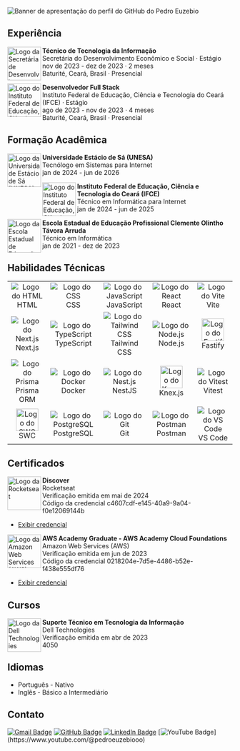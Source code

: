 ![Banner de apresentação do perfil do GitHub do Pedro Euzebio](https://i.imgur.com/bWhv2m6.png)

## Experiência

<img src="https://i.imgur.com/Axj39Xo.jpg" alt="Logo da Secretária de Desenvolvimento Econômico e Socioal" width="75" align="left" />
  
**Técnico de Tecnologia da Informação** <br>
Secretária do Desenvolvimento Econômico e Social · Estágio <br>
nov de 2023 - dez de 2023 · 2 meses <br>
Baturité, Ceará, Brasil · Presencial

<img src="https://i.imgur.com/PwRgxqO.jpg" alt="Logo do Instituto Federal de Educação, Ciência e Tecnologia do Ceará (IFCE)" width="75" align="left" />

**Desenvolvedor Full Stack** <br>
Instituto Federal de Educação, Ciência e Tecnologia do Ceará (IFCE) · Estágio <br>
ago de 2023 - nov de 2023 · 4 meses <br>
Baturité, Ceará, Brasil · Presencial

## Formação Acadêmica

<img src="https://i.imgur.com/uU1OZ5x.jpg" alt="Logo da Universidade Estácio de Sá (UNESA)" width="75" align="left" />

**Universidade Estácio de Sá (UNESA)** <br>
Tecnólogo em Sistemas para Internet <br>
jan de 2024 - jun de 2026

<img src="https://i.imgur.com/PwRgxqO.jpg" alt="Logo do Instituto Federal de Educação, Ciência e Tecnologia do Ceará (IFCE)" width="75" align="left" />

**Instituto Federal de Educação, Ciência e Tecnologia do Ceará (IFCE)** <br>
Técnico em Informática para Internet <br>
jan de 2024 - jun de 2025

<img src="https://i.imgur.com/b5heNhX.jpg" alt="Logo da Escola Estadual de Educação Profissional Clemente Olintho Távora Arruda" width="75" align="left" />

**Escola Estadual de Educação Profissional Clemente Olintho Távora Arruda** <br>
Técnico em Informática <br>
jan de 2021 - dez de 2023

## Habilidades Técnicas

<table>
  <tr align="center">
    <td width="150">
      <img src="https://skillicons.dev/icons?i=html" alt="Logo do HTML" />
      <br />
      HTML
    </td>
    <td width="150">
      <img src="https://skillicons.dev/icons?i=css" alt="Logo do CSS" />
      <br />
      CSS
    </td>
    <td width="150">
      <img src="https://skillicons.dev/icons?i=js" alt="Logo do JavaScript" />
      <br />
      JavaScript
    </td>
    <td width="150">
      <img src="https://skillicons.dev/icons?i=react" alt="Logo do React" />
      <br />
      React
    </td>
    <td width="150">
      <img src="https://skillicons.dev/icons?i=vite" alt="Logo do Vite" />
      <br />
      Vite
    </td>
  </tr>
  <tr align="center">
    <td width="150">
      <img src="https://skillicons.dev/icons?i=nextjs" alt="Logo do Next.js" />
      <br />
      Next.js
    </td>
    <td width="150">
      <img src="https://skillicons.dev/icons?i=ts" alt="Logo do TypeScript" />
      <br />
      TypeScript
    </td>
    <td width="150">
      <img src="https://skillicons.dev/icons?i=tailwind" alt="Logo do Tailwind CSS" />
      <br />
      Tailwind CSS
    </td>
    <td width="150">
      <img src="https://skillicons.dev/icons?i=nodejs" alt="Logo do Node.js" />
      <br />
      Node.js
    </td>
    <td width="150">
      <img src="https://i.imgur.com/Pe1c36T.png" alt="Logo do Fastify" width="50" />
      <br />
      Fastify
    </td>
  </tr>
  <tr align="center">
    <td width="150">
      <img src="https://skillicons.dev/icons?i=prisma" alt="Logo do Prisma" />
      <br />
      Prisma ORM
    </td>
    <td width="150">
      <img src="https://skillicons.dev/icons?i=docker" alt="Logo do Docker" />
      <br />
      Docker
    </td>
    <td width="150">
      <img src="https://skillicons.dev/icons?i=nestjs" alt="Logo do Nest.js" />
      <br />
      NestJS
    </td>
    <td width="150">
      <img src="https://i.imgur.com/9dtSRhv.png" alt="Logo do Knex.js" width="50" />
      <br />
      Knex.js
    </td>
    <td width="150">
      <img src="https://skillicons.dev/icons?i=vitest" alt="Logo do Vitest" />
      <br />
      Vitest
    </td>
  </tr>
  <tr align="center">
    <td width="150">
      <a href="https://swc.rs" target="_blank">
        <img src="https://i.imgur.com/mkEMV8O.png" alt="Logo do SWC" width="50" />
      </a>
      <br>
      SWC
    </td>
    <td width="150">
      <img src="https://skillicons.dev/icons?i=postgres" alt="Logo do PostgreSQL" />
      <br />
      PostgreSQL
    </td>
    <td width="150">
      <img src="https://skillicons.dev/icons?i=git" alt="Logo do Git" />
      <br />
      Git
    </td>
    <td width="150">
      <img src="https://skillicons.dev/icons?i=postman" alt="Logo do Postman" />
      <br />
      Postman
    </td>
    <td width="150">
      <img src="https://skillicons.dev/icons?i=vscode" alt="Logo do VS Code" />
      <br />
      VS Code
    </td>
  </tr>
</table>

## Certificados

<img src="https://i.imgur.com/NdMnKqg.jpg" alt="Logo da Rocketseat" width="75" align="left" />

**Discover** <br>
Rocketseat <br>
Verificação emitida em mai de 2024 <br>
Código da credencial c4607cdf-e145-40a9-9a04-f0e12069144b <br>
- [Exibir credencial](https://app.rocketseat.com.br/certificates/c4607cdf-e145-40a9-9a04-f0e12069144b)

<img src="https://i.imgur.com/KP3bFsh.jpg" alt="Logo da Amazon Web Services (AWS)" width="75" align="left" />

**AWS Academy Graduate - AWS Academy Cloud Foundations** <br>
Amazon Web Services (AWS) <br>
Verificação emitida em jun de 2023 <br>
Código da credencial 0218204e-7d5e-4486-b52e-f438e555df76 <br>
- [Exibir credencial](https://www.credly.com/badges/0218204e-7d5e-4486-b52e-f438e555df76/print)

## Cursos

<img src="https://i.imgur.com/cgFbOXS.jpg" alt="Logo da Dell Technologies" width="75" align="left" />

**Suporte Técnico em Tecnologia da Informação** <br>
Dell Technologies <br>
Verificação emitida em abr de 2023 <br>
4050

## Idiomas
  
- Português - Nativo
- Inglês - Básico a Intermediário

## Contato

[![Gmail Badge](https://img.shields.io/badge/-pedroeuzebio.contato@gmail.com-020817?style=flat-square&logo=Gmail&logoColor=3b82f6&link=mailto:pedroeuzebio.contato@gmail.com)](mailto:pedroeuzebio.contato@gmail.com)
[![GitHub Badge](https://img.shields.io/badge/-github.com&frasl;pedroeuzebiooo-020817?style=flat-square&logo=Github&logoColor=3b82f6&link=https://github.com/pedroeuzebiooo)](https://github.com/pedroeuzebiooo)
[![LinkedIn Badge](https://img.shields.io/badge/-linkedin.com&frasl;in&frasl;pedroeuzebio-020817?style=flat-square&logo=Linkedin&logoColor=3b82f6&link=https://www.linkedin.com/in/pedroeuzebio)](https://www.linkedin.com/in/pedroeuzebio)
[![YouTube Badge](https://img.shields.io/badge/-youtube.com&frasl;@pedroeuzebiooo-020817?style=flat-square&logo=YouTube&logoColor=3b82f6&link=[https://www.linkedin.com/in/pedroeuzebio](https://www.youtube.com/@pedroeuzebiooo))](https://www.youtube.com/@pedroeuzebiooo)

<!--
**pedroeuzebioo/pedroeuzebioo** is a ✨ _special_ ✨ repository because its `README.md` (this file) appears on your GitHub profile.

Here are some ideas to get you started:

- 🔭 I’m currently working on ...
- 🌱 I’m currently learning ...
- 👯 I’m looking to collaborate on ...
- 🤔 I’m looking for help with ...
- 💬 Ask me about ...
- 📫 How to reach me: ...
- 😄 Pronouns: ...
- ⚡ Fun fact: ...
-->
